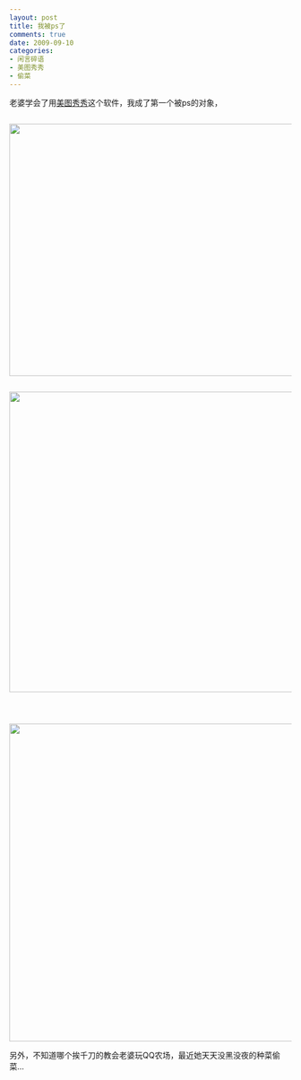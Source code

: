 ```yaml
---
layout: post
title: 我被ps了
comments: true
date: 2009-09-10
categories:
- 闲言碎语
- 美图秀秀
- 偷菜
---
```


<p>老婆学会了用<a title="http://xiuxiu.meitu.com/" href="http://xiuxiu.meitu.com/" target="_blank">美图秀秀</a>这个软件，我成了第一个被ps的对象，</p>
<p><img src="/images/hbz_images/lg10.jpg" alt=""></p>
<p><!--more--></p>
<p><img src="/images/hbz_images/lg06.jpg" alt="" width="506" height="450"></p>
<p><img src="/images/hbz_images/lg07.jpg" alt=""></p>
<p><img src="/images/hbz_images/lg08.jpg" alt="" width="529" height="536"></p>
<p><img src="/images/hbz_images/lg09.jpg" alt=""></p>
<p><img src="/images/hbz_images/lg11.jpg" alt=""></p>
<p><img src="/images/hbz_images/lg12.jpg" alt=""></p>
<p><img src="/images/hbz_images/lg13.jpg" alt="" width="684" height="567"></p>
<p>另外，不知道哪个挨千刀的教会老婆玩QQ农场，最近她天天没黑没夜的种菜偷菜...</p>				
